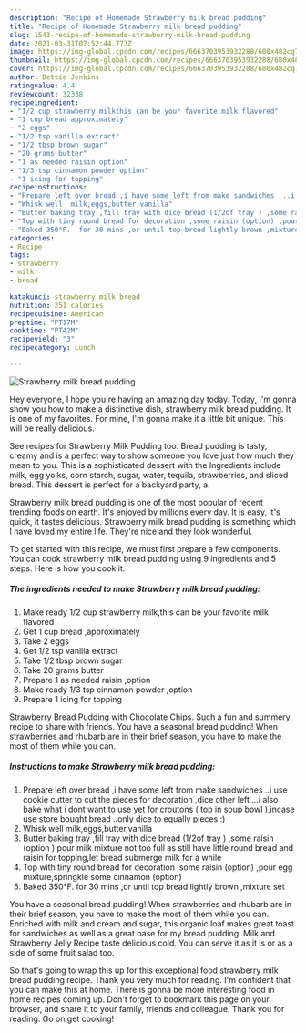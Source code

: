 ```yaml
---
description: "Recipe of Homemade Strawberry milk bread pudding"
title: "Recipe of Homemade Strawberry milk bread pudding"
slug: 1543-recipe-of-homemade-strawberry-milk-bread-pudding
date: 2021-03-31T07:52:44.773Z
image: https://img-global.cpcdn.com/recipes/6663703953932288/680x482cq70/strawberry-milk-bread-pudding-recipe-main-photo.jpg
thumbnail: https://img-global.cpcdn.com/recipes/6663703953932288/680x482cq70/strawberry-milk-bread-pudding-recipe-main-photo.jpg
cover: https://img-global.cpcdn.com/recipes/6663703953932288/680x482cq70/strawberry-milk-bread-pudding-recipe-main-photo.jpg
author: Bettie Jenkins
ratingvalue: 4.4
reviewcount: 32338
recipeingredient:
- "1/2 cup strawberry milkthis can be your favorite milk flavored"
- "1 cup bread approximately"
- "2 eggs"
- "1/2 tsp vanilla extract"
- "1/2 tbsp brown sugar"
- "20 grams butter"
- "1 as needed raisin option"
- "1/3 tsp cinnamon powder option"
- "1 icing for topping"
recipeinstructions:
- "Prepare left over bread ,i have some left from make sandwiches  ..i use cookie cutter to cut the pieces for decoration ,dice other left ...i also bake what i dont want to use yet for croutons ( top in soup bowl ),incase use store bought bread ..only dice to equally pieces :)"
- "Whisk well  milk,eggs,butter,vanilla"
- "Butter baking tray ,fill tray with dice bread (1/2of tray ) ,some raisin (option ) pour milk mixture not too full as still have little round bread and raisin for topping,let bread submerge milk for a while"
- "Top with tiny round bread for decoration ,some raisin (option) ,pour egg mixture,springkle some cinnamon (option)"
- "Baked 350°F.  for 30 mins ,or until top bread lightly brown ,mixture set"
categories:
- Recipe
tags:
- strawberry
- milk
- bread

katakunci: strawberry milk bread 
nutrition: 251 calories
recipecuisine: American
preptime: "PT17M"
cooktime: "PT42M"
recipeyield: "3"
recipecategory: Lunch

---
```



![Strawberry milk bread pudding](https://img-global.cpcdn.com/recipes/6663703953932288/680x482cq70/strawberry-milk-bread-pudding-recipe-main-photo.jpg)

Hey everyone, I hope you're having an amazing day today. Today, I'm gonna show you how to make a distinctive dish, strawberry milk bread pudding. It is one of my favorites. For mine, I'm gonna make it a little bit unique. This will be really delicious.

See recipes for Strawberry Milk Pudding too. Bread pudding is tasty, creamy and is a perfect way to show someone you love just how much they mean to you. This is a sophisticated dessert with the Ingredients include milk, egg yolks, corn starch, sugar, water, tequila, strawberries, and sliced bread. This dessert is perfect for a backyard party, a.

Strawberry milk bread pudding is one of the most popular of recent trending foods on earth. It's enjoyed by millions every day. It is easy, it's quick, it tastes delicious. Strawberry milk bread pudding is something which I have loved my entire life. They're nice and they look wonderful.


To get started with this recipe, we must first prepare a few components. You can cook strawberry milk bread pudding using 9 ingredients and 5 steps. Here is how you cook it.

<!--inarticleads1-->

##### The ingredients needed to make Strawberry milk bread pudding:

1. Make ready 1/2 cup strawberry milk,this can be your favorite milk flavored
1. Get 1 cup bread ,approximately
1. Take 2 eggs
1. Get 1/2 tsp vanilla extract
1. Take 1/2 tbsp brown sugar
1. Take 20 grams butter
1. Prepare 1 as needed raisin ,option
1. Make ready 1/3 tsp cinnamon powder ,option
1. Prepare 1 icing for topping


Strawberry Bread Pudding with Chocolate Chips. Such a fun and summery recipe to share with friends. You have a seasonal bread pudding! When strawberries and rhubarb are in their brief season, you have to make the most of them while you can. 

<!--inarticleads2-->

##### Instructions to make Strawberry milk bread pudding:

1. Prepare left over bread ,i have some left from make sandwiches  ..i use cookie cutter to cut the pieces for decoration ,dice other left ...i also bake what i dont want to use yet for croutons ( top in soup bowl ),incase use store bought bread ..only dice to equally pieces :)
1. Whisk well  milk,eggs,butter,vanilla
1. Butter baking tray ,fill tray with dice bread (1/2of tray ) ,some raisin (option ) pour milk mixture not too full as still have little round bread and raisin for topping,let bread submerge milk for a while
1. Top with tiny round bread for decoration ,some raisin (option) ,pour egg mixture,springkle some cinnamon (option)
1. Baked 350°F.  for 30 mins ,or until top bread lightly brown ,mixture set


You have a seasonal bread pudding! When strawberries and rhubarb are in their brief season, you have to make the most of them while you can. Enriched with milk and cream and sugar, this organic loaf makes great toast for sandwiches as well as a great base for my bread pudding. Milk and Strawberry Jelly Recipe taste delicious cold. You can serve it as it is or as a side of some fruit salad too. 

So that's going to wrap this up for this exceptional food strawberry milk bread pudding recipe. Thank you very much for reading. I'm confident that you can make this at home. There is gonna be more interesting food in home recipes coming up. Don't forget to bookmark this page on your browser, and share it to your family, friends and colleague. Thank you for reading. Go on get cooking!
